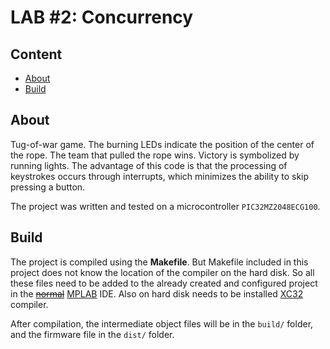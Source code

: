 # LAB #2: Concurrency

## Content

* [About](#about)
* [Build](#build)

## About

Tug-of-war game. The burning LEDs indicate the position of the center of the rope. The team that pulled the rope wins. Victory is symbolized by running lights. The advantage of this code is that the processing of keystrokes occurs through interrupts, which minimizes the ability to skip pressing a button.

The project was written and tested on a microcontroller `PIC32MZ2048ECG100`.

## Build

The project is compiled using the **Makefile**. But Makefile included in this project does not know the location of the compiler on the hard disk. So all these files need to be added to the already created and configured project in the [~~normal~~](http://www.vim.org/ "God's gift
") [MPLAB](http://www.microchip.com/mplab/mplab-x-ide "The wiles of the devil") IDE. Also on hard disk needs to be installed [XC32](http://www.microchip.com/mplab/compilers) compiler.

After compilation, the intermediate object files will be in the `build/` folder, and the firmware file in the `dist/` folder.

